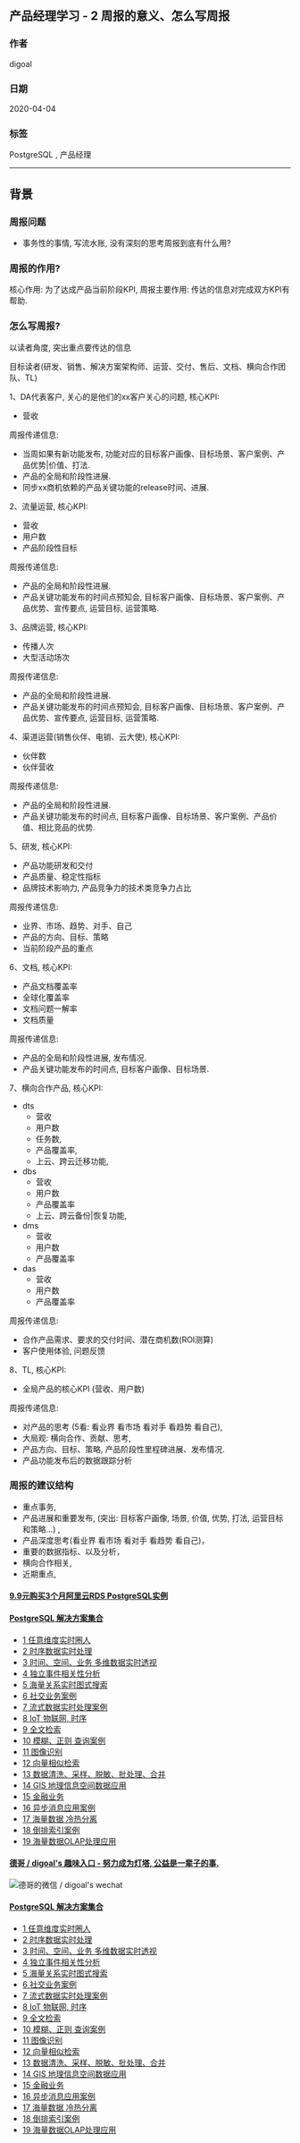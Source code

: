 ## 产品经理学习 - 2 周报的意义、怎么写周报  
            
### 作者            
digoal            
            
### 日期            
2020-04-04            
            
### 标签            
PostgreSQL , 产品经理      
            
----            
            
## 背景           
### 周报问题  
- 事务性的事情, 写流水账, 没有深刻的思考周报到底有什么用?  
  
### 周报的作用?  
核心作用: 为了达成产品当前阶段KPI, 周报主要作用: 传达的信息对完成双方KPI有帮助.  
  
### 怎么写周报?  
以读者角度, 突出重点要传达的信息  
  
目标读者(研发、销售、解决方案架构师、运营、交付、售后、文档、横向合作团队、TL)   
  
1、DA代表客户, 关心的是他们的xx客户关心的问题, 核心KPI:   
- 营收   
  
周报传递信息:   
- 当周如果有新功能发布, 功能对应的目标客户画像、目标场景、客户案例、产品优势|价值、打法.    
- 产品的全局和阶段性进展.    
- 同步xx商机依赖的产品关键功能的release时间、进展.    
  
2、流量运营, 核心KPI:  
- 营收  
- 用户数  
- 产品阶段性目标  
  
周报传递信息:   
- 产品的全局和阶段性进展.   
- 产品关键功能发布的时间点预知会, 目标客户画像、目标场景、客户案例、产品优势、宣传要点, 运营目标, 运营策略.    
  
3、品牌运营, 核心KPI:   
- 传播人次  
- 大型活动场次  
  
周报传递信息:   
- 产品的全局和阶段性进展.   
- 产品关键功能发布的时间点预知会, 目标客户画像、目标场景、客户案例、产品优势、宣传要点, 运营目标, 运营策略.    
  
4、渠道运营(销售伙伴、电销、云大使), 核心KPI:   
- 伙伴数  
- 伙伴营收  
  
周报传递信息:   
- 产品的全局和阶段性进展.   
- 产品关键功能发布的时间点, 目标客户画像、目标场景、客户案例、产品价值、相比竞品的优势.   
  
5、研发, 核心KPI:   
- 产品功能研发和交付   
- 产品质量、稳定性指标   
- 品牌技术影响力, 产品竞争力的技术类竞争力占比   
  
周报传递信息:   
- 业界、市场、趋势、对手、自己      
- 产品的方向、目标、策略       
- 当前阶段产品的重点       
  
6、文档, 核心KPI:  
- 产品文档覆盖率  
- 全球化覆盖率  
- 文档问题一解率  
- 文档质量  
  
周报传递信息:   
- 产品的全局和阶段性进展, 发布情况.   
- 产品关键功能发布的时间点, 目标客户画像、目标场景.   
  
7、横向合作产品, 核心KPI:   
- dts  
    - 营收  
    - 用户数  
    - 任务数,  
    - 产品覆盖率,  
    - 上云、跨云迁移功能,  
- dbs  
    - 营收  
    - 用户数  
    - 产品覆盖率  
    - 上云、跨云备份|恢复功能,  
- dms  
    - 营收  
    - 用户数  
    - 产品覆盖率  
- das  
    - 营收  
    - 用户数  
    - 产品覆盖率  
  
周报传递信息:   
- 合作产品需求、要求的交付时间、潜在商机数(ROI测算)   
- 客户使用体验, 问题反馈  
  
8、TL, 核心KPI:   
- 全局产品的核心KPI (营收、用户数)  
  
周报传递信息:   
- 对产品的思考 (5看: 看业界 看市场 看对手 看趋势 看自己),    
- 大局观: 横向合作、贡献、思考,    
- 产品方向、目标、策略, 产品阶段性里程碑进展、发布情况.    
- 产品功能发布后的数据跟踪分析   
  
### 周报的建议结构 
- 重点事务,   
- 产品进展和重要发布, (突出: 目标客户画像, 场景, 价值, 优势, 打法, 运营目标和策略...) ,    
- 产品深度思考(看业界 看市场 看对手 看趋势 看自己)，  
- 重要的数据指标、以及分析，  
- 横向合作相关,   
- 近期重点,   
  
  
  
  
  
  
  
  
  
  
  
  
  
  
  
  
  
  
  
  
  
  
  
  
  
  
#### [9.9元购买3个月阿里云RDS PostgreSQL实例](https://www.aliyun.com/database/postgresqlactivity "57258f76c37864c6e6d23383d05714ea")
  
  
#### [PostgreSQL 解决方案集合](https://yq.aliyun.com/topic/118 "40cff096e9ed7122c512b35d8561d9c8")
- [1 任意维度实时圈人](https://yq.aliyun.com/topic/118 "40cff096e9ed7122c512b35d8561d9c8")
- [2 时序数据实时处理](https://yq.aliyun.com/topic/118 "40cff096e9ed7122c512b35d8561d9c8")
- [3 时间、空间、业务 多维数据实时透视](https://yq.aliyun.com/topic/118 "40cff096e9ed7122c512b35d8561d9c8")
- [4 独立事件相关性分析](https://yq.aliyun.com/topic/118 "40cff096e9ed7122c512b35d8561d9c8")
- [5 海量关系实时图式搜索](https://yq.aliyun.com/topic/118 "40cff096e9ed7122c512b35d8561d9c8")
- [6 社交业务案例](https://yq.aliyun.com/topic/118 "40cff096e9ed7122c512b35d8561d9c8")
- [7 流式数据实时处理案例](https://yq.aliyun.com/topic/118 "40cff096e9ed7122c512b35d8561d9c8")
- [8 IoT 物联网, 时序](https://yq.aliyun.com/topic/118 "40cff096e9ed7122c512b35d8561d9c8")
- [9 全文检索](https://yq.aliyun.com/topic/118 "40cff096e9ed7122c512b35d8561d9c8")
- [10 模糊、正则 查询案例](https://yq.aliyun.com/topic/118 "40cff096e9ed7122c512b35d8561d9c8")
- [11 图像识别](https://yq.aliyun.com/topic/118 "40cff096e9ed7122c512b35d8561d9c8")
- [12 向量相似检索](https://yq.aliyun.com/topic/118 "40cff096e9ed7122c512b35d8561d9c8")
- [13 数据清洗、采样、脱敏、批处理、合并](https://yq.aliyun.com/topic/118 "40cff096e9ed7122c512b35d8561d9c8")
- [14 GIS 地理信息空间数据应用](https://yq.aliyun.com/topic/118 "40cff096e9ed7122c512b35d8561d9c8")
- [15 金融业务](https://yq.aliyun.com/topic/118 "40cff096e9ed7122c512b35d8561d9c8")
- [16 异步消息应用案例](https://yq.aliyun.com/topic/118 "40cff096e9ed7122c512b35d8561d9c8")
- [17 海量数据 冷热分离](https://yq.aliyun.com/topic/118 "40cff096e9ed7122c512b35d8561d9c8")
- [18 倒排索引案例](https://yq.aliyun.com/topic/118 "40cff096e9ed7122c512b35d8561d9c8")
- [19 海量数据OLAP处理应用](https://yq.aliyun.com/topic/118 "40cff096e9ed7122c512b35d8561d9c8")
  
  
#### [德哥 / digoal's 趣味入口 - 努力成为灯塔, 公益是一辈子的事.](https://github.com/digoal/blog/blob/master/README.md "22709685feb7cab07d30f30387f0a9ae")
  
  
![德哥的微信 / digoal's wechat](../pic/digoal_weixin.jpg "f7ad92eeba24523fd47a6e1a0e691b59")
  
  
#### [PostgreSQL 解决方案集合](https://yq.aliyun.com/topic/118 "40cff096e9ed7122c512b35d8561d9c8")
- [1 任意维度实时圈人](https://yq.aliyun.com/topic/118 "40cff096e9ed7122c512b35d8561d9c8")
- [2 时序数据实时处理](https://yq.aliyun.com/topic/118 "40cff096e9ed7122c512b35d8561d9c8")
- [3 时间、空间、业务 多维数据实时透视](https://yq.aliyun.com/topic/118 "40cff096e9ed7122c512b35d8561d9c8")
- [4 独立事件相关性分析](https://yq.aliyun.com/topic/118 "40cff096e9ed7122c512b35d8561d9c8")
- [5 海量关系实时图式搜索](https://yq.aliyun.com/topic/118 "40cff096e9ed7122c512b35d8561d9c8")
- [6 社交业务案例](https://yq.aliyun.com/topic/118 "40cff096e9ed7122c512b35d8561d9c8")
- [7 流式数据实时处理案例](https://yq.aliyun.com/topic/118 "40cff096e9ed7122c512b35d8561d9c8")
- [8 IoT 物联网, 时序](https://yq.aliyun.com/topic/118 "40cff096e9ed7122c512b35d8561d9c8")
- [9 全文检索](https://yq.aliyun.com/topic/118 "40cff096e9ed7122c512b35d8561d9c8")
- [10 模糊、正则 查询案例](https://yq.aliyun.com/topic/118 "40cff096e9ed7122c512b35d8561d9c8")
- [11 图像识别](https://yq.aliyun.com/topic/118 "40cff096e9ed7122c512b35d8561d9c8")
- [12 向量相似检索](https://yq.aliyun.com/topic/118 "40cff096e9ed7122c512b35d8561d9c8")
- [13 数据清洗、采样、脱敏、批处理、合并](https://yq.aliyun.com/topic/118 "40cff096e9ed7122c512b35d8561d9c8")
- [14 GIS 地理信息空间数据应用](https://yq.aliyun.com/topic/118 "40cff096e9ed7122c512b35d8561d9c8")
- [15 金融业务](https://yq.aliyun.com/topic/118 "40cff096e9ed7122c512b35d8561d9c8")
- [16 异步消息应用案例](https://yq.aliyun.com/topic/118 "40cff096e9ed7122c512b35d8561d9c8")
- [17 海量数据 冷热分离](https://yq.aliyun.com/topic/118 "40cff096e9ed7122c512b35d8561d9c8")
- [18 倒排索引案例](https://yq.aliyun.com/topic/118 "40cff096e9ed7122c512b35d8561d9c8")
- [19 海量数据OLAP处理应用](https://yq.aliyun.com/topic/118 "40cff096e9ed7122c512b35d8561d9c8")
  
